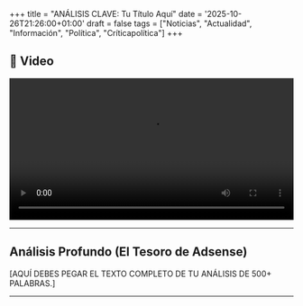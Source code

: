 +++
title = "ANÁLISIS CLAVE: Tu Título Aquí"
date = '2025-10-26T21:26:00+01:00'
draft = false
tags = ["Noticias", "Actualidad", "Información", "Política", "Críticapolítica"]
+++

## 🎥 Video

<video controls width="100%" preload="metadata" playsinline>
    <source src="https://pub-240094f2e1ec4a01996b0538dbaed474.r2.dev/prueba-comprimida.mp4" type="video/mp4">
    Tu navegador no soporta el elemento de video.
</video>

---

## Análisis Profundo (El Tesoro de Adsense)

[AQUÍ DEBES PEGAR EL TEXTO COMPLETO DE TU ANÁLISIS DE 500+ PALABRAS.]

---
